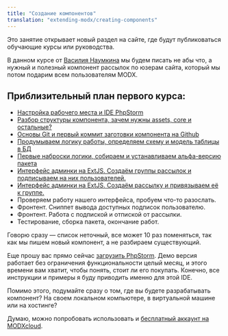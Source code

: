 ```yaml
---
title: "Создание компонентов"
translation: "extending-modx/creating-components"
---
```


Это занятие открывает новый раздел на сайте, где будут публиковаться обучающие курсы или руководства.

В данном курсе от [Василия Наумкина](https://github.com/bezumkin) мы будем писать не абы что, а нужный и полезный компонент рассылок по юзерам сайта, который мы потом подарим всем пользователям MODX.

## Приблизительный план первого курса:

- [Настройка рабочего места и IDE PhpStorm](extending-modx/creating-components/customize-the-workplace/)
- [Разбор структуры компонента, зачем нужны assets, core и остальные?](extending-modx/creating-components/component-structure/)
- [Основы Git и первый коммит заготовки компонента на Github](extending-modx/creating-components/git-basics/)
- [Продумываем логику работы, определяем схему и модель таблицы в БД](extending-modx/creating-components/work-logic/)
- [Первые наброски логики, собираем и устанавливаем альфа-версию пакета](extending-modx/creating-components/package-build/)
- [Интерфейс админки на ExtJS. Создаём группы рассылок и подписываем на них пользователей.](extending-modx/creating-components/extjs-widgets/)
- [Интерфейс админки на ExtJS. Создаём рассылку и привязываем её к группе.](extending-modx/creating-components/subscription-table/)
- Проверяем работу нашего интерфейса, пробуем что-то разослать.
- Фронтент. Сниппет вывода доступных подписок пользователю.
- Фронтент. Работа с подпиской и отпиской от рассылки.
- Тестирование, сборка пакета, окончание работ.

Говорю сразу — список неточный, все может 10 раз поменяться, так как мы пишем новый компонент, а не разбираем существующий.

Еще прошу вас прямо сейчас [загрузить PhpStorm](http://www.jetbrains.com/phpstorm/download/). Демо версия работает без ограничения функциональности целый месяц, и этого времени вам хватит, чтобы понять, стоит ли его покупать.
Конечно, все инструкции и примеры я буду приводить именно для этой IDE.

Помимо этого, подумайте сразу о том, где вы будете разрабатывать компонент? На своем локальном компьютере, в виртуальной машине или на хостинге?

Думаю, можно попробовать использовать и [бесплатный аккаунт на MODXcloud](https://modxcloud.com/signup/lab-account.html).
